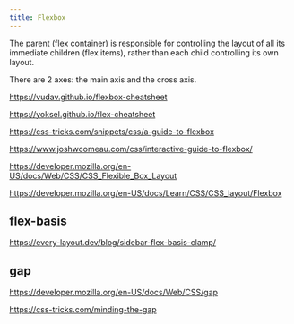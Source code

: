 ```yaml
---
title: Flexbox
---
```


The parent (flex container) is responsible for controlling the layout of all its immediate children (flex items), rather than each child controlling its own layout.

There are 2 axes: the main axis and the cross axis.

https://vudav.github.io/flexbox-cheatsheet

https://yoksel.github.io/flex-cheatsheet

https://css-tricks.com/snippets/css/a-guide-to-flexbox

https://www.joshwcomeau.com/css/interactive-guide-to-flexbox/

https://developer.mozilla.org/en-US/docs/Web/CSS/CSS_Flexible_Box_Layout

https://developer.mozilla.org/en-US/docs/Learn/CSS/CSS_layout/Flexbox

## flex-basis

https://every-layout.dev/blog/sidebar-flex-basis-clamp/

## gap

https://developer.mozilla.org/en-US/docs/Web/CSS/gap

https://css-tricks.com/minding-the-gap
